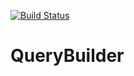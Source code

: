[![Build Status](https://travis-ci.org/mkakpabla/QueryBuilder.svg?branch=master)](https://travis-ci.org/mkakpabla/QueryBuilder)
# QueryBuilder